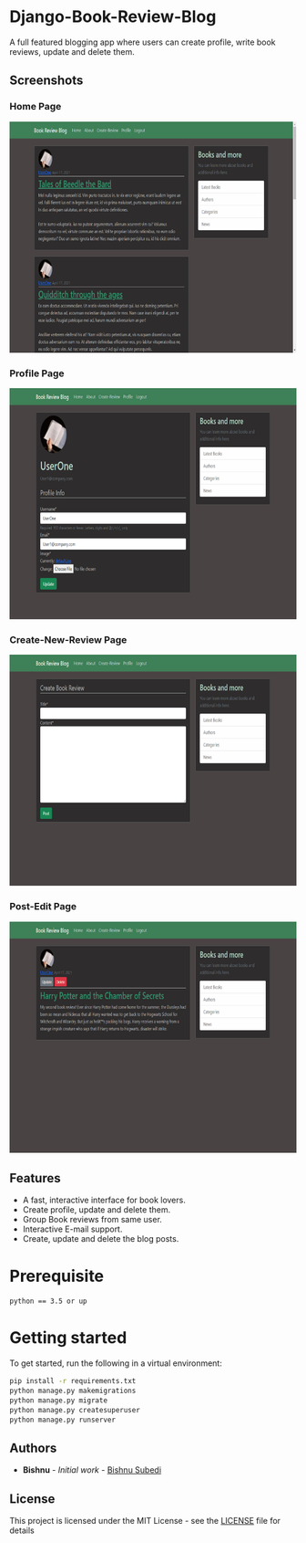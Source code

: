 # Django-Book-Review-Blog

A full featured blogging app where users can create profile, write book reviews, update and delete them.

## Screenshots

### Home Page
<img src="misc/1.png" title="Book Review Blog" alt="Book Review Blog" width="720" height="405" >

### Profile Page
<img src="misc/2.png" title="Book Review Blog" alt="Book Review Blog" width="720" height="405" >

### Create-New-Review Page
<img src="misc/3.png" title="Book Review Blog" alt="Book Review Blog" width="720" height="405">

### Post-Edit Page
<img src="misc/4.png" title="Book Review Blog" alt="Book Review Blog" width="720" height="405" >

## Features

* A fast, interactive interface for book lovers.
* Create profile, update and delete them.
* Group Book reviews from same user.
* Interactive E-mail support.
* Create, update and delete the blog posts. 

# Prerequisite

```bash
python == 3.5 or up
```

# Getting started

To get started, run the following in a virtual environment:

``` bash
pip install -r requirements.txt
python manage.py makemigrations
python manage.py migrate
python manage.py createsuperuser
python manage.py runserver
```
## Authors

* **Bishnu** - *Initial work* - [Bishnu Subedi](https://github.com/bishnu-subedi)


## License

This project is licensed under the MIT License - see the [LICENSE](LICENSE) file for details

